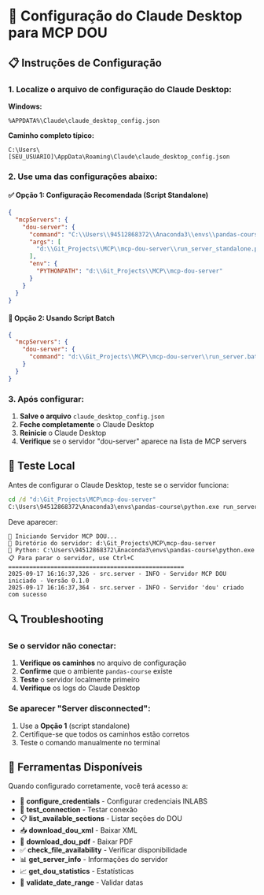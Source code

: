 # 🔧 Configuração do Claude Desktop para MCP DOU

## 📋 Instruções de Configuração

### 1. Localize o arquivo de configuração do Claude Desktop:

**Windows:**

```
%APPDATA%\Claude\claude_desktop_config.json
```

**Caminho completo típico:**

```
C:\Users\[SEU_USUARIO]\AppData\Roaming\Claude\claude_desktop_config.json
```

### 2. Use uma das configurações abaixo:

#### ✅ **Opção 1: Configuração Recomendada (Script Standalone)**

```json
{
  "mcpServers": {
    "dou-server": {
      "command": "C:\\Users\\94512868372\\Anaconda3\\envs\\pandas-course\\python.exe",
      "args": [
        "d:\\Git_Projects\\MCP\\mcp-dou-server\\run_server_standalone.py"
      ],
      "env": {
        "PYTHONPATH": "d:\\Git_Projects\\MCP\\mcp-dou-server"
      }
    }
  }
}
```

#### 🔧 **Opção 2: Usando Script Batch**

```json
{
  "mcpServers": {
    "dou-server": {
      "command": "d:\\Git_Projects\\MCP\\mcp-dou-server\\run_server.bat"
    }
  }
}
```

### 3. Após configurar:

1. **Salve o arquivo** `claude_desktop_config.json`
2. **Feche completamente** o Claude Desktop
3. **Reinicie** o Claude Desktop
4. **Verifique** se o servidor "dou-server" aparece na lista de MCP servers

## 🧪 **Teste Local**

Antes de configurar o Claude Desktop, teste se o servidor funciona:

```cmd
cd /d "d:\Git_Projects\MCP\mcp-dou-server"
C:\Users\94512868372\Anaconda3\envs\pandas-course\python.exe run_server_standalone.py
```

Deve aparecer:

```
🚀 Iniciando Servidor MCP DOU...
📁 Diretório do servidor: d:\Git_Projects\MCP\mcp-dou-server
🐍 Python: C:\Users\94512868372\Anaconda3\envs\pandas-course\python.exe
📋 Para parar o servidor, use Ctrl+C
==================================================
2025-09-17 16:16:37,326 - src.server - INFO - Servidor MCP DOU iniciado - Versão 0.1.0
2025-09-17 16:16:37,364 - src.server - INFO - Servidor 'dou' criado com sucesso
```

## 🔍 **Troubleshooting**

### Se o servidor não conectar:

1. **Verifique os caminhos** no arquivo de configuração
2. **Confirme** que o ambiente `pandas-course` existe
3. **Teste** o servidor localmente primeiro
4. **Verifique** os logs do Claude Desktop

### Se aparecer "Server disconnected":

1. Use a **Opção 1** (script standalone)
2. Certifique-se que todos os caminhos estão corretos
3. Teste o comando manualmente no terminal

## 🚀 **Ferramentas Disponíveis**

Quando configurado corretamente, você terá acesso a:

- 🔐 **configure_credentials** - Configurar credenciais INLABS
- 🧪 **test_connection** - Testar conexão
- 📋 **list_available_sections** - Listar seções do DOU
- 📥 **download_dou_xml** - Baixar XML
- 📄 **download_dou_pdf** - Baixar PDF
- ✅ **check_file_availability** - Verificar disponibilidade
- 📊 **get_server_info** - Informações do servidor
- 📈 **get_dou_statistics** - Estatísticas
- 📅 **validate_date_range** - Validar datas
